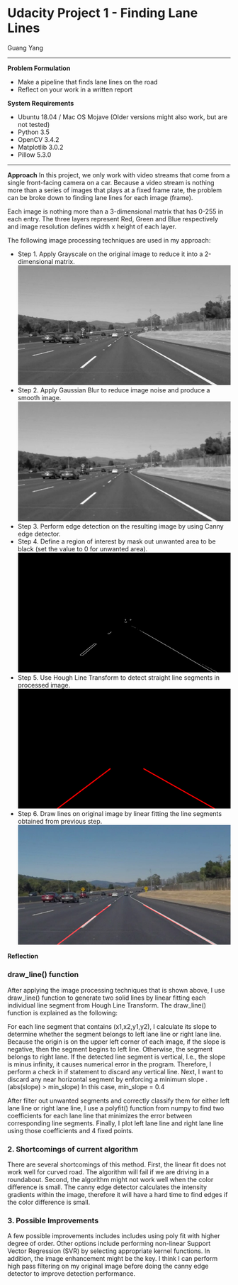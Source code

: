 #  Udacity Project 1 - Finding Lane Lines
Guang Yang 
- - - -

**Problem Formulation**
* Make a pipeline that finds lane lines on the road
* Reflect on your work in a written report

**System Requirements**
* Ubuntu 18.04 / Mac OS Mojave (Older versions might also work, but are not tested)
* Python 3.5
* OpenCV 3.4.2
* Matplotlib 3.0.2
* Pillow 5.3.0

- - - -

**Approach**
In this project, we only work with video streams that come from a single front-facing camera on a car. Because a video stream is nothing more than a series of images that plays at a fixed frame rate,  the problem can be broke down to finding lane lines for each image (frame). 

Each image is nothing more than a 3-dimensional matrix that has 0-255 in each entry.  The three layers represent Red, Green and Blue respectively and image resolution defines width x height of each layer. 

The following image processing techniques are used in my approach:
* Step 1. Apply Grayscale on the original image to reduce it into a 2-dimensional matrix.    
![Gray Scale Image](https://github.com/paradox56/CarND-LaneLines-P1/blob/master/test_images_output/grayScaleImagesolidWhiteCurve.jpg?raw=true)
* Step 2. Apply Gaussian Blur to reduce image noise and produce a smooth image.    
![Smoothed  Gray Image](https://github.com/paradox56/CarND-LaneLines-P1/blob/master/test_images_output/smoothImagesolidWhiteCurve.jpg?raw=true)
* Step 3. Perform edge detection on the resulting image by using Canny edge detector.    
* Step 4. Define a region of interest by mask out unwanted area to be black (set the value to 0 for unwanted area).     
![Canny Edge Detection with Mask](https://github.com/paradox56/CarND-LaneLines-P1/blob/master/test_images_output/maskImagesolidWhiteCurve.jpg?raw=true)
* Step 5. Use Hough Line Transform to detect straight line segments in processed image.     
![Line Drawing](https://github.com/paradox56/CarND-LaneLines-P1/blob/master/test_images_output/lineImageNoWeightssolidWhiteCurve.jpg?raw=true)
* Step 6.  Draw lines on original image by linear fitting the line segments obtained from previous step.   
![Result](https://github.com/paradox56/CarND-LaneLines-P1/blob/master/test_images_output/lineImageWeightedsolidWhiteCurve.jpg?raw=true)


**Reflection**
### draw_line() function
After applying the image processing techniques that is shown above, I use draw_line() function to generate two solid lines by linear fitting each individual line segment from Hough Line Transform.  The draw_line() function is explained as the following:       

For each line segment that contains (x1,x2,y1,y2), I calculate its slope to determine whether the segment belongs to left lane line or right lane line.  Because the origin is on the upper left corner of each image, if the slope is negative, then the segment begins to left line. Otherwise, the segment belongs to right lane. If the detected line segment is vertical, I.e., the slope is minus infinity, it causes numerical error in the program. Therefore, I perform a check in if statement to discard any vertical line. Next, I want to discard any near horizontal segment by enforcing a minimum slope . (abs(slope) > min_slope) In this case, min_slope = 0.4

After filter out unwanted segments and correctly classify them for either left lane line or right lane line, I use a polyfit() function from numpy to find two coefficients for each lane line that minimizes the error between corresponding line segments. Finally, I plot left lane line and right lane line using those coefficients and 4 fixed points. 

### 2. Shortcomings of current algorithm

There are several shortcomings of this method. First, the linear fit does not work well for curved road. The algorithm will fail if we are driving in a roundabout. Second, the algorithm might not work well when the color difference is small. The canny edge detector calculates the intensity gradients within the image, therefore it will have a hard time to find edges if the color difference is small. 


### 3. Possible Improvements

A few possible improvements includes  includes using poly fit with higher degree of order. Other options include performing non-linear Support Vector Regression (SVR) by selecting appropriate kernel functions. In addition, the image enhancement might be the key.  I think I can perform high pass filtering on my original image before doing the canny edge detector to improve detection performance. 